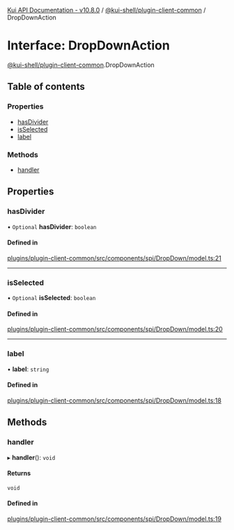 [Kui API Documentation - v10.8.0](../README.md) / [@kui-shell/plugin-client-common](../modules/kui_shell_plugin_client_common.md) / DropDownAction

# Interface: DropDownAction

[@kui-shell/plugin-client-common](../modules/kui_shell_plugin_client_common.md).DropDownAction

## Table of contents

### Properties

- [hasDivider](kui_shell_plugin_client_common.DropDownAction.md#hasdivider)
- [isSelected](kui_shell_plugin_client_common.DropDownAction.md#isselected)
- [label](kui_shell_plugin_client_common.DropDownAction.md#label)

### Methods

- [handler](kui_shell_plugin_client_common.DropDownAction.md#handler)

## Properties

### hasDivider

• `Optional` **hasDivider**: `boolean`

#### Defined in

[plugins/plugin-client-common/src/components/spi/DropDown/model.ts:21](https://github.com/mra-ruiz/kui/blob/a3b5e3edf/plugins/plugin-client-common/src/components/spi/DropDown/model.ts#L21)

---

### isSelected

• `Optional` **isSelected**: `boolean`

#### Defined in

[plugins/plugin-client-common/src/components/spi/DropDown/model.ts:20](https://github.com/mra-ruiz/kui/blob/a3b5e3edf/plugins/plugin-client-common/src/components/spi/DropDown/model.ts#L20)

---

### label

• **label**: `string`

#### Defined in

[plugins/plugin-client-common/src/components/spi/DropDown/model.ts:18](https://github.com/mra-ruiz/kui/blob/a3b5e3edf/plugins/plugin-client-common/src/components/spi/DropDown/model.ts#L18)

## Methods

### handler

▸ **handler**(): `void`

#### Returns

`void`

#### Defined in

[plugins/plugin-client-common/src/components/spi/DropDown/model.ts:19](https://github.com/mra-ruiz/kui/blob/a3b5e3edf/plugins/plugin-client-common/src/components/spi/DropDown/model.ts#L19)
